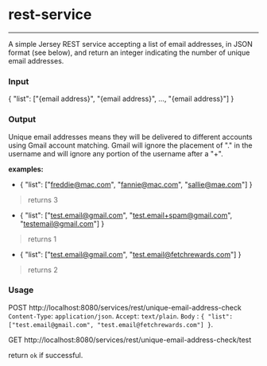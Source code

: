 # rest-service
---

A simple Jersey REST service accepting a list of email addresses, in JSON format (see below), and return an integer indicating the number of unique email addresses.

### Input
{ "list": ["{email address}", "{email address}", ..., "{email address}"] }

### Output
Unique email addresses means they will be delivered to different accounts using Gmail account matching.
Gmail will ignore the placement of "." in the username and will ignore any portion of the username after a "+".

**examples:**

- { "list": ["freddie@mac.com", "fannie@mac.com", "sallie@mae.com"] }
> returns 3
- { "list": ["test.email@gmail.com", "test.email+spam@gmail.com", "testemail@gmail.com"] }
> returns 1
- { "list": ["test.email@gmail.com", "test.email@fetchrewards.com"] }
> returns 2

### Usage

POST http://localhost:8080/services/rest/unique-email-address-check
`Content-Type`: `application/json`.
`Accept`: `text/plain`.
`Body` : `{ "list": ["test.email@gmail.com", "test.email@fetchrewards.com"] }`.

GET http://localhost:8080/services/rest/unique-email-address-check/test

return `ok` if successful.

